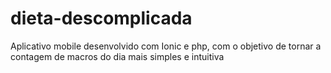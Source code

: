 # dieta-descomplicada
Aplicativo mobile desenvolvido com Ionic e php, com o objetivo de tornar a contagem de macros do dia mais simples e intuitiva
